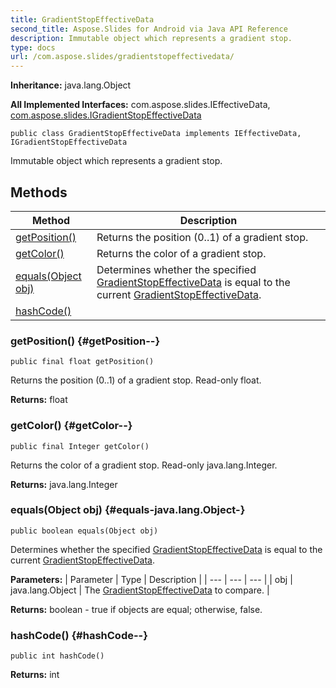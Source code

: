 ```yaml
---
title: GradientStopEffectiveData
second_title: Aspose.Slides for Android via Java API Reference
description: Immutable object which represents a gradient stop.
type: docs
url: /com.aspose.slides/gradientstopeffectivedata/
---
```

**Inheritance:**
java.lang.Object

**All Implemented Interfaces:**
com.aspose.slides.IEffectiveData, [com.aspose.slides.IGradientStopEffectiveData](../../com.aspose.slides/igradientstopeffectivedata)
```
public class GradientStopEffectiveData implements IEffectiveData, IGradientStopEffectiveData
```

Immutable object which represents a gradient stop.
## Methods

| Method | Description |
| --- | --- |
| [getPosition()](#getPosition--) | Returns the position (0..1) of a gradient stop. |
| [getColor()](#getColor--) | Returns the color of a gradient stop. |
| [equals(Object obj)](#equals-java.lang.Object-) | Determines whether the specified [GradientStopEffectiveData](../../com.aspose.slides/gradientstopeffectivedata) is equal to the current [GradientStopEffectiveData](../../com.aspose.slides/gradientstopeffectivedata). |
| [hashCode()](#hashCode--) |  |
### getPosition() {#getPosition--}
```
public final float getPosition()
```


Returns the position (0..1) of a gradient stop. Read-only float.

**Returns:**
float
### getColor() {#getColor--}
```
public final Integer getColor()
```


Returns the color of a gradient stop. Read-only java.lang.Integer.

**Returns:**
java.lang.Integer
### equals(Object obj) {#equals-java.lang.Object-}
```
public boolean equals(Object obj)
```


Determines whether the specified [GradientStopEffectiveData](../../com.aspose.slides/gradientstopeffectivedata) is equal to the current [GradientStopEffectiveData](../../com.aspose.slides/gradientstopeffectivedata).

**Parameters:**
| Parameter | Type | Description |
| --- | --- | --- |
| obj | java.lang.Object | The [GradientStopEffectiveData](../../com.aspose.slides/gradientstopeffectivedata) to compare. |

**Returns:**
boolean - true if objects are equal; otherwise, false.
### hashCode() {#hashCode--}
```
public int hashCode()
```




**Returns:**
int
